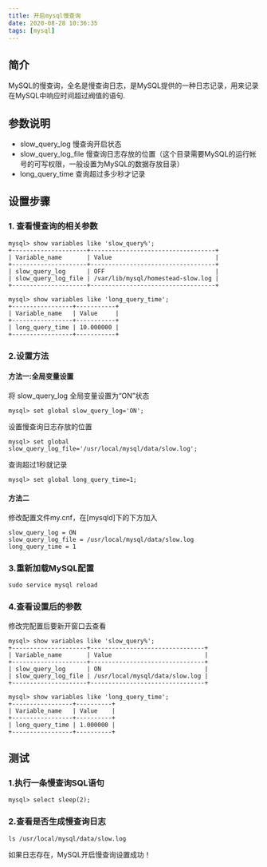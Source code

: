 ```yaml
---
title: 开启mysql慢查询
date: 2020-08-28 10:36:35
tags: [mysql] 
---
```

## 简介
MySQL的慢查询，全名是慢查询日志，是MySQL提供的一种日志记录，用来记录在MySQL中响应时间超过阀值的语句.


## 参数说明
- slow_query_log 慢查询开启状态
- slow_query_log_file 慢查询日志存放的位置（这个目录需要MySQL的运行帐号的可写权限，一般设置为MySQL的数据存放目录）
- long_query_time 查询超过多少秒才记录

## 设置步骤

### 1. 查看慢查询的相关参数

```shell
mysql> show variables like 'slow_query%';
+---------------------+-----------------------------------+
| Variable_name       | Value                             |
+---------------------+-----------------------------------+
| slow_query_log      | OFF                               |
| slow_query_log_file | /var/lib/mysql/homestead-slow.log |
+---------------------+-----------------------------------+

mysql> show variables like 'long_query_time';
+-----------------+-----------+
| Variable_name   | Value     |
+-----------------+-----------+
| long_query_time | 10.000000 |
+-----------------+-----------+
```
 
 ### 2.设置方法
#### 方法一:全局变量设置

将 slow_query_log 全局变量设置为“ON”状态
```shell
mysql> set global slow_query_log='ON';
```

设置慢查询日志存放的位置
```shell
mysql> set global slow_query_log_file='/usr/local/mysql/data/slow.log';
```

查询超过1秒就记录
```shell 
mysql> set global long_query_time=1;
```

#### 方法二
修改配置文件my.cnf，在[mysqld]下的下方加入
```
slow_query_log = ON
slow_query_log_file = /usr/local/mysql/data/slow.log
long_query_time = 1
```
### 3.重新加载MySQL配置
```shell
sudo service mysql reload
```
### 4.查看设置后的参数

修改完配置后要新开窗口去查看

```shell 
mysql> show variables like 'slow_query%';
+---------------------+--------------------------------+
| Variable_name       | Value                          |
+---------------------+--------------------------------+
| slow_query_log      | ON                             |
| slow_query_log_file | /usr/local/mysql/data/slow.log |
+---------------------+--------------------------------+

mysql> show variables like 'long_query_time';
+-----------------+----------+
| Variable_name   | Value    |
+-----------------+----------+
| long_query_time | 1.000000 |
+-----------------+----------+
```

## 测试
### 1.执行一条慢查询SQL语句
```shell
mysql> select sleep(2);
```
### 2.查看是否生成慢查询日志
```code
ls /usr/local/mysql/data/slow.log
```
如果日志存在，MySQL开启慢查询设置成功！

